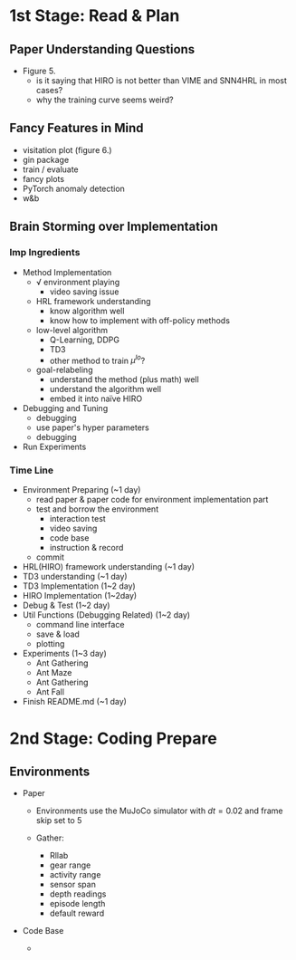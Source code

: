 # 1st Stage: Read & Plan

## Paper Understanding Questions

* Figure 5.
  * is it saying that HIRO is not better than VIME and SNN4HRL in most cases?
  * why the training curve seems weird?

## Fancy Features in Mind

* visitation plot (figure 6.)
* gin package
* train / evaluate
* fancy plots
* PyTorch anomaly detection
* w&b

## Brain Storming over Implementation

### Imp Ingredients

* Method Implementation
  * √ environment playing
    * video saving issue
  * HRL framework understanding
    * know algorithm well
    * know how to implement with off-policy methods
  * low-level algorithm
    * Q-Learning, DDPG
    * TD3
    * other method to train $\mu^{lo}$?
  * goal-relabeling
    * understand the method (plus math) well
    * understand the algorithm well
    * embed it into naïve HIRO
* Debugging and Tuning
  * debugging
  * use paper's hyper parameters
  * debugging
* Run Experiments

### Time Line

* Environment Preparing (~1 day)
  * read paper & paper code for environment implementation part
  * test and borrow the environment
    * interaction test
    * video saving
    * code base
    * instruction & record
  * commit
* HRL(HIRO) framework understanding (~1 day)
* TD3 understanding (~1 day)
* TD3 Implementation (1~2 day)
* HIRO Implementation (1~2day)
* Debug & Test (1~2 day)
* Util Functions (Debugging Related) (1~2 day)
  * command line interface
  * save & load
  * plotting
* Experiments (1~3 day)
  * Ant Gathering
  * Ant Maze
  * Ant Gathering
  * Ant Fall
* Finish README.md (~1 day)

# 2nd Stage: Coding Prepare

## Environments

* Paper

  * Environments use the MuJoCo simulator with $dt = 0.02$ and frame skip set to 5

  * Gather:
    *  Rllab
    * gear range
    * activity range
    * sensor span
    * depth readings
    * episode length
    * default reward

* Code Base

  * 

